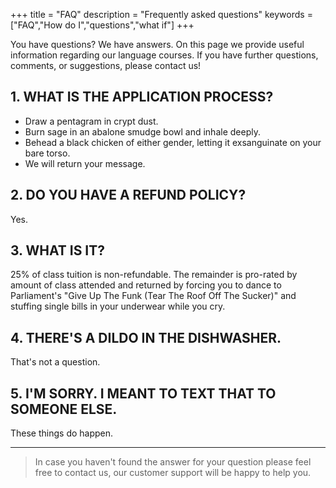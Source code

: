 +++
title = "FAQ"
description = "Frequently asked questions"
keywords = ["FAQ","How do I","questions","what if"]
+++

You have questions? We have answers. On this page we provide useful information regarding our language courses. If you have further questions, comments, or suggestions, please contact us!

## 1. WHAT IS THE APPLICATION PROCESS?

* Draw a pentagram in crypt dust.
* Burn sage in an abalone smudge bowl and inhale deeply.
* Behead a black chicken of either gender, letting it exsanguinate on your bare torso.
* We will return your message.

## 2. DO YOU HAVE A REFUND POLICY?

Yes.

## 3. WHAT IS IT?

25% of class tuition is non-refundable. The remainder is pro-rated by amount of class attended and returned by forcing you to dance to Parliament's "Give Up The Funk (Tear The Roof Off The Sucker)" and stuffing single bills in your underwear while you cry.

## 4. THERE'S A DILDO IN THE DISHWASHER.

That's not a question.

## 5. I'M SORRY. I MEANT TO TEXT THAT TO SOMEONE ELSE.

These things do happen.

---

> In case you haven't found the answer for your question please feel free to contact us, our customer support will be happy to help you.
